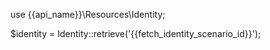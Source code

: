 use {{api_name}}\Resources\Identity;

$identity = Identity::retrieve('{{fetch_identity_scenario_id}}');